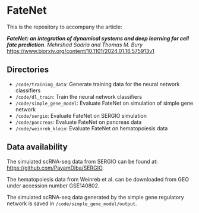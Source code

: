 # FateNet

This is the repository to accompany the article:

***FateNet: an integration of dynamical systems and deep learning for cell fate prediction***. *Mehrshad Sadria and Thomas M. Bury* 
https://www.biorxiv.org/content/10.1101/2024.01.16.575913v1

## Directories

- ```/code/training_data```: Generate training data for the neural network classifiers
- ```/code/dl_train```: Train the neural network classifiers
- ```/code/simple_gene_model```: Evaluate FateNet on simulation of simple gene network
- ```/code/sergio```: Evaluate FateNet on SERGIO simulation
- ```/code/pancreas```: Evaluate FateNet on pancreas data
- ```/code/weinreb_klein```: Evaluate FateNet on hematopoiesis data

## Data availability

The simulated scRNA-seq data from SERGIO can be found at: https://github.com/PayamDiba/SERGIO.

The hematopoiesis data from Weinreb et al. can be downloaded from GEO under accession number GSE140802.

The simulated scRNA-seq data generated by the simple gene regulatory network is saved in ```/code/simple_gene_model/output```.
